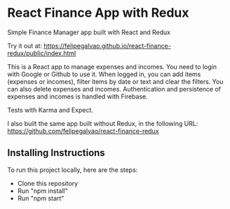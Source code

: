# React Finance App with Redux

Simple Finance Manager app built with React and Redux

Try it out at: https://felipegalvao.github.io/react-finance-redux/public/index.html

This is a React app to manage expenses and incomes. You need to login with Google
or Github to use it. When logged in, you can add items (expenses or incomes),
filter items by date or text and clear the filters. You can also delete
expenses and incomes. Authentication and persistence of expenses and incomes
is handled with Firebase.

Tests with Karma and Expect.

I also built the same app built without Redux, in the following URL: https://github.com/felipegalvao/react-finance-redux

## Installing Instructions

To run this project locally, here are the steps:

- Clone this repository
- Run "npm install"
- Run "npm start"
